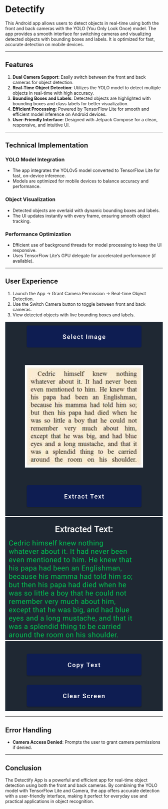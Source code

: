 # Detectify

This  Android app allows users to detect objects in real-time using both the front and back cameras with the YOLO (You Only Look Once) model. The app provides a smooth interface for switching cameras and visualizing detected objects with bounding boxes and labels. It is optimized for fast, accurate detection on mobile devices.

---

## Features
1. **Dual Camera Support**: Easily switch between the front and back cameras for object detection.
2. **Real-Time Object Detection**: Utilizes the YOLO model to detect multiple objects in real-time with high accuracy.
3. **Bounding Boxes and Labels**: Detected objects are highlighted with bounding boxes and class labels for better visualization.
4. **Efficient Processing**: Powered by TensorFlow Lite for smooth and efficient model inference on Android devices.
5. **User-Friendly Interface**: Designed with Jetpack Compose for a clean, responsive, and intuitive UI.
---

## Technical Implementation

### YOLO Model Integration
- The app integrates the YOLOv5 model converted to TensorFlow Lite for fast, on-device inference.
- Models are optimized for mobile devices to balance accuracy and performance.

### Object Visualization
- Detected objects are overlaid with dynamic bounding boxes and labels.
- The UI updates instantly with every frame, ensuring smooth object tracking.
### Performance Optimization
- Efficient use of background threads for model processing to keep the UI responsive.
- Uses TensorFlow Lite’s GPU delegate for accelerated performance (if available).

---

## User Experience
1. Launch the App → Grant Camera Permission → Real-time Object Detection.
2. Use the Switch Camera button to toggle between front and back cameras.
3. View detected objects with live bounding boxes and labels.


<img src="https://github.com/Alenaak/ImageTextExtractor/blob/main/images/1.png" alt="Application Interface" width="600"/>
<img src="https://github.com/Alenaak/ImageTextExtractor/blob/main/images/2.png" alt="Application Interface" width="600"/>
<img src="https://github.com/Alenaak/ImageTextExtractor/blob/main/images/3.png" alt="Application Interface" width="600"/>

---

## Error Handling
- **Camera Access Denied**: Prompts the user to grant camera permissions if denied.

---

## Conclusion
The Detectify App is a powerful and efficient app for real-time object detection using both the front and back cameras. By combining the YOLO model with TensorFlow Lite and Camera, the app offers accurate detection with a user-friendly interface, making it perfect for everyday use and practical applications in object recognition.
